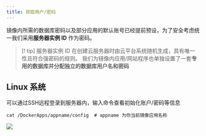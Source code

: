 ```yaml
---
title: 获取用户/密码
---
```

镜像内所需的数据库密码以及部分应用的默认账号已经提前预设，为了安全考虑统一我们采用**服务器实例 ID** 作为密码。

>[! tip]
   服务器实例 ID 在创建云服务器时由云平台系统随机生成，具有唯一性且符合强密码的规则。
   我们为镜像内应用/网站程序也单独设置了一套**专用的数据库并分配独立的数据库用户名和密码**


## Linux 系统
可以通过SSH远程登录到服务器内，输入命令查看初始化账户/密码等信息
``` shell
cat /DockerApps/appname/config  # appname 为你当前镜像应用名称
```
![](https://img.stacknil.com//20240113150852.png)
